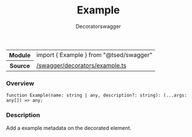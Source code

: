 
<header class="symbol-info-header"><h1 id="example">Example</h1><label class="symbol-info-type-label decorator">Decorator</label><label class="api-type-label swagger" title="swagger">swagger</label></header>
<!-- summary -->
<section class="symbol-info"><table class="is-full-width"><tbody><tr><th>Module</th><td><div class="lang-typescript"><span class="token keyword">import</span> { Example }&nbsp;<span class="token keyword">from</span>&nbsp;<span class="token string">"@tsed/swagger"</span></div></td></tr><tr><th>Source</th><td><a href="https://github.com/Romakita/ts-express-decorators/blob/v4.20.2/src//swagger/decorators/example.ts#L0-L0">/swagger/decorators/example.ts</a></td></tr></tbody></table></section>
<!-- overview -->


### Overview


<pre><code class="typescript-lang ">function <span class="token function">Example</span><span class="token punctuation">(</span>name<span class="token punctuation">:</span> <span class="token keyword">string</span> | <span class="token keyword">any</span><span class="token punctuation">,</span> description?<span class="token punctuation">:</span> <span class="token keyword">string</span><span class="token punctuation">)</span><span class="token punctuation">:</span> <span class="token punctuation">(</span>...args<span class="token punctuation">:</span> <span class="token keyword">any</span><span class="token punctuation">[</span><span class="token punctuation">]</span><span class="token punctuation">)</span> => <span class="token keyword">any</span><span class="token punctuation">;</span></code></pre>


<!-- Parameters -->

<!-- Description -->


### Description

Add a example metadata on the decorated element.

<!-- Members -->

